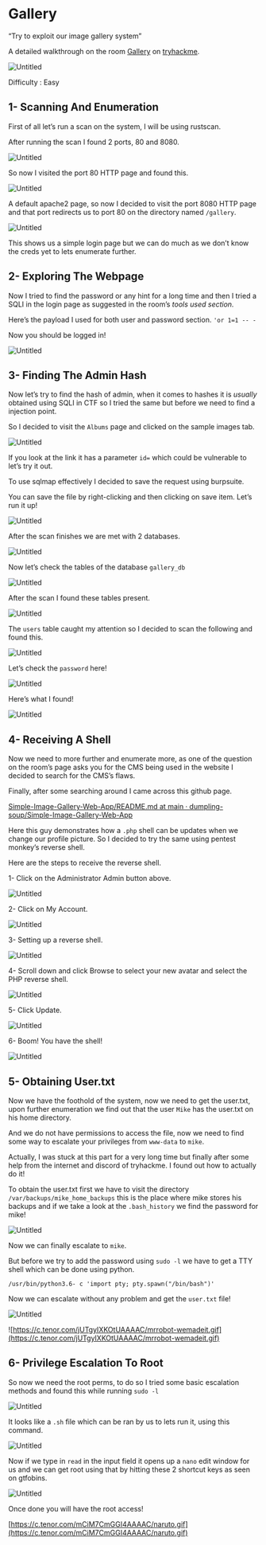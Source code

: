 # Gallery

“Try to exploit our image gallery system”

A detailed walkthrough on the room [Gallery](https://tryhackme.com/room/gallery666) on [tryhackme](http://tryhackme.com).

![Untitled](https://github.com/3J0SKA/THM-WriteUps/blob/main/Gallery/Images/Untitled.png)

Difficulty : Easy

## 1- Scanning And Enumeration

First of all let’s run a scan on the system, I will be using rustscan.

After running the scan I found 2 ports, 80 and 8080.

![Untitled](https://github.com/3J0SKA/THM-WriteUps/blob/main/Gallery/Images/Untitled%201.png)

So now I visited the port 80 HTTP page and found this.

![Untitled](https://github.com/3J0SKA/THM-WriteUps/blob/main/Gallery/Images/Untitled%202.png)

A default apache2 page, so now I decided to visit the port 8080 HTTP page and that port redirects us to port 80 on the directory named `/gallery`.

![Untitled](https://github.com/3J0SKA/THM-WriteUps/blob/main/Gallery/Images/Untitled%203.png)

This shows us a simple login page but we can do much as we don’t know the creds yet to lets enumerate further. 

## 2- Exploring The Webpage

Now I tried to find the password or any hint for a long time and then I tried a SQLI in the login page as suggested in the room’s *tools used section.*

Here’s the payload I used for both user and password section. `'or 1=1 -- -`

Now you should be logged in!

![Untitled](https://github.com/3J0SKA/THM-WriteUps/blob/main/Gallery/Images/Untitled%204.png)

## 3- Finding The Admin Hash

Now let’s try to find the hash of admin, when it comes to hashes it is *usually* obtained using SQLI in CTF so I tried the same but before we need to find a injection point. 

So I decided to visit the `Albums` page and clicked on the sample images tab.

![Untitled](https://github.com/3J0SKA/THM-WriteUps/blob/main/Gallery/Images/Untitled%205.png)

If you look at the link it has a parameter `id=` which could be vulnerable to let’s try it out. 

To use sqlmap effectively I decided to save the request using burpsuite.

You can save the file by right-clicking and then clicking on save item. Let’s run it up!

![Untitled](https://github.com/3J0SKA/THM-WriteUps/blob/main/Gallery/Images/Untitled%206.png)

After the scan finishes we are met with 2 databases. 

 

![Untitled](https://github.com/3J0SKA/THM-WriteUps/blob/main/Gallery/Images/Untitled%207.png)

Now let’s check the tables of the database `gallery_db`

![Untitled](https://github.com/3J0SKA/THM-WriteUps/blob/main/Gallery/Images/Untitled%208.png)

After the scan I found these tables present. 

![Untitled](https://github.com/3J0SKA/THM-WriteUps/blob/main/Gallery/Images/Untitled%209.png)

The `users` table caught my attention so I decided to scan the following and found this.

![Untitled](https://github.com/3J0SKA/THM-WriteUps/blob/main/Gallery/Images/Untitled%2010.png)

Let’s check the `password` here!

![Untitled](https://github.com/3J0SKA/THM-WriteUps/blob/main/Gallery/Images/Untitled%2011.png)

Here’s what I found!

![Untitled](https://github.com/3J0SKA/THM-WriteUps/blob/main/Gallery/Images/Untitled%2012.png)

## 4- Receiving A Shell

Now we need to more further and enumerate more, as one of the question on the room’s page asks you for the CMS being used in the website I decided to search for the CMS’s flaws.

Finally, after some searching around I came across this github page. 

[Simple-Image-Gallery-Web-App/README.md at main · dumpling-soup/Simple-Image-Gallery-Web-App](https://github.com/dumpling-soup/Simple-Image-Gallery-Web-App/blob/main/README.md)

Here this guy demonstrates how a `.php` shell can be updates when we change our profile picture. So I decided to try the same using pentest monkey’s reverse shell. 

Here are the steps to receive the reverse shell.

1- Click on the Administrator Admin button above.

![Untitled](https://github.com/3J0SKA/THM-WriteUps/blob/main/Gallery/Images/Untitled%2013.png)

2- Click on My Account.

![Untitled](https://github.com/3J0SKA/THM-WriteUps/blob/main/Gallery/Images/Untitled%2014.png)

3- Setting up a reverse shell.

![Untitled](https://github.com/3J0SKA/THM-WriteUps/blob/main/Gallery/Images/Untitled%2015.png)

4- Scroll down and click Browse to select your new avatar and select the PHP reverse shell. 

![Untitled](https://github.com/3J0SKA/THM-WriteUps/blob/main/Gallery/Images/Untitled%2016.png)

5- Click Update.

![Untitled](https://github.com/3J0SKA/THM-WriteUps/blob/main/Gallery/Images/Untitled%2017.png)

6- Boom! You have the shell! 

![Untitled](https://github.com/3J0SKA/THM-WriteUps/blob/main/Gallery/Images/Untitled%2018.png)

## 5- Obtaining User.txt

Now we have the foothold of the system, now we need to get the user.txt, upon further enumeration we find out that the user `Mike` has the user.txt on his home directory.

And we do not have permissions to access the file, now we need to find some way to escalate your privileges from `www-data` to `mike`.

Actually, I was stuck at this part for a very long time but finally after some help from the internet and discord of tryhackme. I found out how to actually do it!

To obtain the user.txt first we have to visit the directory `/var/backups/mike_home_backups` this is the place where mike stores his backups and if we take a look at the `.bash_history` we find the password for mike!

![Untitled](https://github.com/3J0SKA/THM-WriteUps/blob/main/Gallery/Images/Untitled%2019.png)

Now we can finally escalate to `mike`.

But before we try to add the password using `sudo -l` we have to get a TTY shell which can be done using python.

`/usr/bin/python3.6- c 'import pty; pty.spawn("/bin/bash")'`

Now we can escalate without any problem and get the `user.txt` file!

![Untitled](https://github.com/3J0SKA/THM-WriteUps/blob/main/Gallery/Images/Untitled%2020.png)

![https://c.tenor.com/jUTgyIXKOtUAAAAC/mrrobot-wemadeit.gif](https://c.tenor.com/jUTgyIXKOtUAAAAC/mrrobot-wemadeit.gif)

## 6- Privilege Escalation To Root

So now we need the root perms, to do so I tried some basic escalation methods and found this while running `sudo -l`

![Untitled](https://github.com/3J0SKA/THM-WriteUps/blob/main/Gallery/Images/Untitled%2021.png)

It looks like a `.sh` file which can be ran by us to lets run it, using this command.

![Untitled](https://github.com/3J0SKA/THM-WriteUps/blob/main/Gallery/Images/Untitled%2022.png)

Now if we type in `read` in the input field it opens up a `nano` edit window for us and we can get root using that by hitting these 2 shortcut keys as seen on gtfobins.

![Untitled](https://github.com/3J0SKA/THM-WriteUps/blob/main/Gallery/Images/Untitled%2023.png)

Once done you will have the root access!

[https://c.tenor.com/mCiM7CmGGI4AAAAC/naruto.gif](https://c.tenor.com/mCiM7CmGGI4AAAAC/naruto.gif)